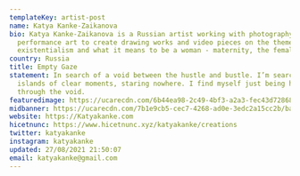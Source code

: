 ```yaml
---
templateKey: artist-post
name: Katya Kanke-Zaikanova
bio: Katya Kanke-Zaikanova is a Russian artist working with photography and
  performance art to create drawing works and video pieces on the themes of
  existentialism and what it means to be a woman - maternity, the female gaze.
country: Russia
title: Empty Gaze
statement: In search of a void between the hustle and bustle. I’m searching for
  islands of clear moments, staring nowhere. I find myself just being here again
  through the void.
featuredimage: https://ucarecdn.com/6b44ea98-2c49-4bf3-a2a3-fec43d728684/main_page_katya.jpg
midbanner: https://ucarecdn.com/7b1e9cb5-cec7-4268-ad0e-3edc2a15cc2b/banner_katya.jpg
website: https://Katyakanke.com
hicetnunc: https://www.hicetnunc.xyz/katyakanke/creations
twitter: katyakanke
instagram: katyakanke
updated: 27/08/2021 21:50:07
email: katyakanke@gmail.com
---
```

